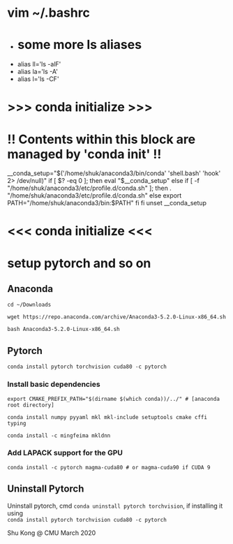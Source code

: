 # vim ~/.bashrc
- # some more ls aliases
- alias ll='ls -alF'
- alias la='ls -A'
- alias l='ls -CF'



# >>> conda initialize >>>
# !! Contents within this block are managed by 'conda init' !!
__conda_setup="$('/home/shuk/anaconda3/bin/conda' 'shell.bash' 'hook' 2> /dev/null)"
if [ $? -eq 0 ]; then
    eval "$__conda_setup"
else
    if [ -f "/home/shuk/anaconda3/etc/profile.d/conda.sh" ]; then
        . "/home/shuk/anaconda3/etc/profile.d/conda.sh"
    else
        export PATH="/home/shuk/anaconda3/bin:$PATH"
    fi
fi
unset __conda_setup
# <<< conda initialize <<<




# setup pytorch and so on


## Anaconda

```cd ~/Downloads```

```wget https://repo.anaconda.com/archive/Anaconda3-5.2.0-Linux-x86_64.sh```

```bash Anaconda3-5.2.0-Linux-x86_64.sh```


## Pytorch

```conda install pytorch torchvision cuda80 -c pytorch```

### Install basic dependencies

```export CMAKE_PREFIX_PATH="$(dirname $(which conda))/../" # [anaconda root directory]```

```conda install numpy pyyaml mkl mkl-include setuptools cmake cffi typing```

```conda install -c mingfeima mkldnn```


### Add LAPACK support for the GPU

```conda install -c pytorch magma-cuda80 # or magma-cuda90 if CUDA 9```


## Uninstall Pytorch

Uninstall pytorch, cmd ```conda uninstall pytorch torchvision```, if installing it using                
```conda install pytorch torchvision cuda80 -c pytorch```



Shu Kong @ CMU
March 2020
